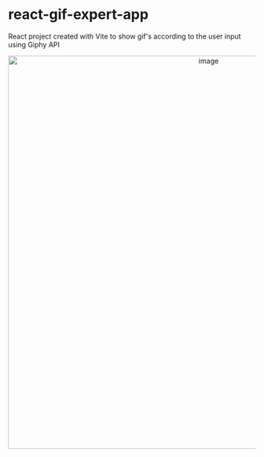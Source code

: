 # react-gif-expert-app
React project created with Vite to show gif's according to the user input using Giphy API </br>

<div align="center">
<img width="800" alt="image"src="https://github.com/CarolinaChavezDavid/react-gif-expert-app/assets/77591347/424c3a21-d0a0-452a-8d46-25b60465b581">
</div>
